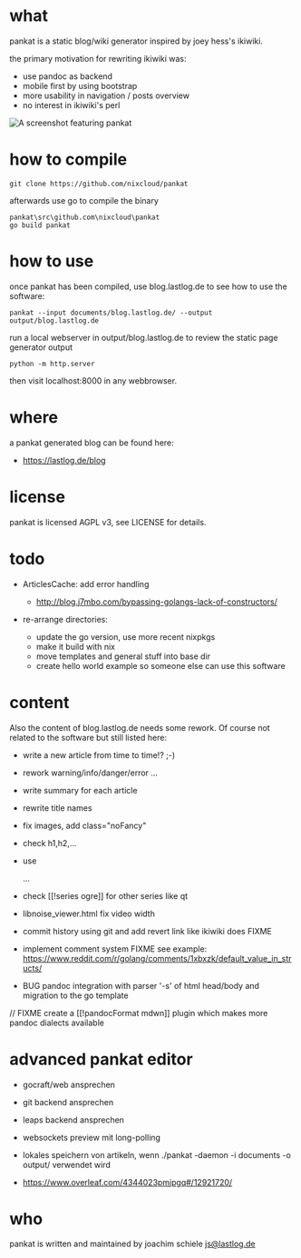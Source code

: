 # what
pankat is a static blog/wiki generator inspired by joey hess's ikiwiki.

the primary motivation for rewriting ikiwiki was:
 - use pandoc as backend
 - mobile first by using bootstrap
 - more usability in navigation / posts overview
 - no interest in ikiwiki's perl

![A screenshot featuring pankat](https://raw.githubusercontent.com/nixcloud/pankat/master/screenshots/pankat.jpg)

# how to compile

    git clone https://github.com/nixcloud/pankat

afterwards use go to compile the binary

    pankat\src\github.com\nixcloud\pankat
    go build pankat

# how to use

once pankat has been compiled, use blog.lastlog.de to see how to use the software:

    pankat --input documents/blog.lastlog.de/ --output output/blog.lastlog.de

run a local webserver in output/blog.lastlog.de to review the static page generator output

    python -m http.server

then visit localhost:8000 in any webbrowser.

# where

a pankat generated blog can be found here:

* <https://lastlog.de/blog>

# license
pankat is licensed AGPL v3, see LICENSE for details.

# todo

* ArticlesCache: add error handling
  * http://blog.j7mbo.com/bypassing-golangs-lack-of-constructors/
  
* re-arrange directories: 
  * update the go version, use more recent nixpkgs
  * make it build with nix
  * move templates and general stuff into base dir
  * create hello world example so someone else can use this software

# content

Also the content of blog.lastlog.de needs some rework. Of course not related to the software but still listed here: 

* write a new article from time to time!? ;-)
* rework warning/info/danger/error ...
* write summary for each article
* rewrite title names
* fix images, add class="noFancy"
* check h1,h2,...
* use <div class="warn">...</div>
* check [[!series ogre]] for other series like qt
* libnoise_viewer.html fix video width

* commit history using git and add revert link like ikiwiki does FIXME
* implement comment system FIXME
   see example: https://www.reddit.com/r/golang/comments/1xbxzk/default_value_in_structs/

* BUG pandoc integration with parser '-s' of html head/body and migration to the go template

// FIXME create a [[!pandocFormat mdwn]] plugin which makes more pandoc dialects available

# advanced pankat editor

* gocraft/web ansprechen
* git backend ansprechen
* leaps backend ansprechen
* websockets preview mit long-polling
* lokales speichern von artikeln, wenn ./pankat -daemon -i documents -o output/ verwendet wird

* https://www.overleaf.com/4344023pmjpgq#/12921720/




# who

pankat is written and maintained by joachim schiele <js@lastlog.de>
